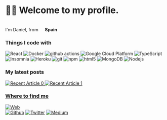 <h1>👋🏻 Welcome to my profile.</h1>


<p></br> I'm Daniel, from <img src="https://www.flaticon.es/svg/static/icons/svg/323/323365.svg" width="13"/> <b>Spain </b></p>
<h3>Things I code with</h3>
<p>
  <img alt="React" src="https://img.shields.io/badge/-React-45b8d8?style=flat-square&logo=react&logoColor=white" />
  <img alt="Docker" src="https://img.shields.io/badge/-Docker-46a2f1?style=flat-square&logo=docker&logoColor=white" />
  <img alt="github actions" src="https://img.shields.io/badge/-Github_Actions-2088FF?style=flat-square&logo=github-actions&logoColor=white" />
  <img alt="Google Cloud Platform" src="https://img.shields.io/badge/-Google_Cloud_Platform-1a73e8?style=flat-square&logo=google-cloud&logoColor=white" />
  <img alt="TypeScript" src="https://img.shields.io/badge/-TypeScript-007ACC?style=flat-square&logo=typescript&logoColor=white" />
  <img alt="Insomnia" src="https://img.shields.io/badge/-Insomnia-5849BE?style=flat-square&logo=insomnia&logoColor=white" />
  <img alt="Heroku" src="https://img.shields.io/badge/-Heroku-430098?style=flat-square&logo=heroku&logoColor=white" />
  <img alt="git" src="https://img.shields.io/badge/-Git-F05032?style=flat-square&logo=git&logoColor=white" />
  <img alt="npm" src="https://img.shields.io/badge/-NPM-CB3837?style=flat-square&logo=npm&logoColor=white" />
  <img alt="html5" src="https://img.shields.io/badge/-HTML5-E34F26?style=flat-square&logo=html5&logoColor=white" />
  <img alt="MongoDB" src="https://img.shields.io/badge/-MongoDB-13aa52?style=flat-square&logo=mongodb&logoColor=white" />
  <img alt="Nodejs" src="https://img.shields.io/badge/-Nodejs-43853d?style=flat-square&logo=Node.js&logoColor=white" />
</p>
<h3>My latest posts</h3>
<a target="_blank" href="https://github-readme-medium-recent-article.vercel.app/medium/@2005danielus/0"><img src="https://github-readme-medium-recent-article.vercel.app/medium/@2005danielus/0" alt="Recent Article 0"> 
<a target="_blank" href="https://github-readme-medium-recent-article.vercel.app/medium/@2005danielus/0"><img src="https://github-readme-medium-recent-article.vercel.app/medium/@2005danielus/1" alt="Recent Article 1"> 
 
<h3>Where to find me</h3>
<p><a href="https://2005danielus.ml" target="_blank"><img alt="Web" src="https://img.shields.io/badge/Web-%2312100E.svg?&style=for-the-badge&logo=Web&logoColor=white" /><br><a href="https://github.com/daniellop1" target="_blank"><img alt="Github" src="https://img.shields.io/badge/GitHub-%2312100E.svg?&style=for-the-badge&logo=Github&logoColor=white" /></a> <a href="https://twitter.com/2005_danielus" target="_blank"><img alt="Twitter" src="https://img.shields.io/badge/twitter-%231DA1F2.svg?&style=for-the-badge&logo=twitter&logoColor=white" /></a> <a href="https://medium.com/@2005danielus" target="_blank"><img alt="Medium" src="https://img.shields.io/badge/medium-%2312100E.svg?&style=for-the-badge&logo=medium&logoColor=white" /></a>
</p>

